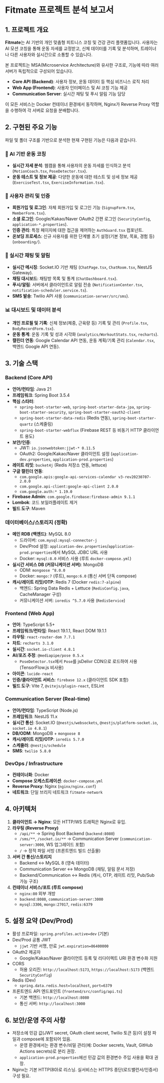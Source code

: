 # Fitmate 프로젝트 분석 보고서

## 1. 프로젝트 개요

**Fitmate**는 AI 기반의 개인 맞춤형 피트니스 코칭 및 건강 관리 플랫폼입니다. 사용자는 AI 모션 코칭을 통해 운동 자세를 교정받고, 신체 데이터를 기록 및 분석하며, 트레이너나 다른 사용자와 실시간으로 소통할 수 있습니다.

본 프로젝트는 MSA(Microservice Architecture)와 유사한 구조로, 기능에 따라 여러 서버가 독립적으로 구성되어 있습니다.

- **Core API (Backend)**: 사용자 정보, 운동 데이터 등 핵심 비즈니스 로직 처리
- **Web App (Frontend)**: 사용자 인터페이스 및 AI 코칭 기능 제공
- **Communication Server**: 실시간 채팅 및 푸시 알림 기능 담당

이 모든 서비스는 Docker 컨테이너 환경에서 동작하며, Nginx가 Reverse Proxy 역할을 수행하여 각 서버로 요청을 분배합니다.

## 2. 구현된 주요 기능

파일 및 폴더 구조를 기반으로 분석한 현재 구현된 기능은 다음과 같습니다.

### 🤸 AI 기반 운동 코칭
- **실시간 자세 분석**: 웹캠을 통해 사용자의 운동 자세를 인식하고 분석 (`MotionCoach.tsx`, `PoseDetector.tsx`).
- **운동 테스트 및 정보 제공**: 다양한 운동에 대한 테스트 및 상세 정보 제공 (`ExerciseTest.tsx`, `ExerciseInformation.tsx`).

### 👤 사용자 관리 및 인증
- **회원가입 및 로그인**: 자체 회원가입 및 로그인 기능 (`SignupForm.tsx`, `MemberForm.tsx`).
- **소셜 로그인**: Google/Kakao/Naver OAuth2 간편 로그인 (`SecurityConfig`, `application-*.properties`).
- **인증 관리**: 특정 페이지에 대한 접근을 제어하는 `AuthGuard.tsx` 컴포넌트.
- **온보딩 프로세스**: 신규 사용자를 위한 단계별 초기 설정(기본 정보, 목표, 경험 등) (`onboarding/`).

### 💬 실시간 채팅 및 알림
- **실시간 메시징**: Socket.IO 기반 채팅 (`ChatPage.tsx`, `ChatRoom.tsx`, NestJS Gateway).
- **채팅 대시보드**: 채팅방 목록 및 통계 (`ChatDashboard.tsx`).
- **푸시/알림**: 서버에서 클라이언트로 알림 전송 (`NotificationCenter.tsx`, `notification-scheduler.service.ts`).
- **SMS 발송**: Twilio API 사용 (`communication-server/src/sms`).

### 📊 대시보드 및 데이터 분석
- **개인 프로필 및 기록**: 신체 정보(체중, 근육량 등) 기록 및 관리 (`Profile.tsx`, `BodyRecordForm.tsx`).
- **운동 통계**: 운동 기록 및 성과 시각화 (`analytics/WorkoutStats.tsx`, `recharts`).
- **캘린더 연동**: Google Calendar API 연동, 운동 계획/기록 관리 (`Calendar.tsx`, 백엔드 Google API 연동).

## 3. 기술 스택

### Backend (Core API)
- **언어/런타임**: Java 21
- **프레임워크**: Spring Boot 3.5.4
- **핵심 스타터**:
  - `spring-boot-starter-web`, `spring-boot-starter-data-jpa`, `spring-boot-starter-security`, `spring-boot-starter-oauth2-client`
  - `spring-boot-starter-data-redis` (Redis 연동), `spring-boot-starter-quartz` (스케줄링)
  - `spring-boot-starter-webflux` (Firebase REST 등 비동기 HTTP 클라이언트 용도)
- **보안/인증**:
  - JWT: `io.jsonwebtoken:jjwt-* 0.11.5`
  - OAuth2: Google/Kakao/Naver 클라이언트 설정 (`application-dev.properties`, `application-prod.properties`)
- **레이트 리밋**: `bucket4j` (Redis 저장소 연동, lettuce)
- **구글 캘린더 연동**:
  - `com.google.apis:google-api-services-calendar v3-rev20230707-2.0.0`
  - `com.google.api-client:google-api-client 2.0.0`
  - `com.google.auth:* 1.19.0`
- **Firebase Admin**: `com.google.firebase:firebase-admin 9.1.1`
- **Lombok**: 코드 보일러플레이트 제거
- **빌드 도구**: Maven

### 데이터베이스/스토리지 (정확)
- **메인 RDB (백엔드)**: MySQL 8.0
  - 드라이버: `com.mysql:mysql-connector-j`
  - Dev/Prod 설정: `application-dev.properties`/`application-prod.properties`에서 MySQL JDBC URL 사용
  - Docker: `mysql:8.0` 서비스 사용 (루트 `docker-compose.yml`)
- **실시간 서비스 DB (커뮤니케이션 서버)**: MongoDB
  - ODM: `mongoose ^8.0.0`
  - Docker: `mongo:7` (루트), `mongo:6.0` (통신 서버 단독 compose)
- **캐시/레이트 리밋/OTP**: Redis 7 (Docker `redis:7-alpine`)
  - 백엔드: Spring Data Redis + Lettuce (`RedisConfig.java`, CacheManager 구성)
  - 커뮤니케이션 서버: `ioredis ^5.7.0` 사용 (`RedisService`)

### Frontend (Web App)
- **언어**: TypeScript 5.5+
- **프레임워크/런타임**: React 19.1.1, React DOM 19.1.1
- **라우팅**: `react-router-dom 7.7.1`
- **차트**: `recharts 3.1.0`
- **실시간**: `socket.io-client 4.8.1`
- **AI/포즈 추정**: `@mediapipe/pose 0.5.x`
  - `PoseDetector.tsx`에서 `Pose`를 jsDelivr CDN으로 로드하여 사용 (TensorFlow.js 비사용)
- **아이콘**: `lucide-react`
- **인증/클라이언트 서비스**: `firebase 12.x` (클라이언트 SDK 포함)
- **빌드 도구**: Vite 7, `@vitejs/plugin-react`, ESLint

### Communication Server (Real-time)
- **언어/런타임**: TypeScript (Node.js)
- **프레임워크**: NestJS 11.x
- **실시간 통신**: Socket.IO (`@nestjs/websockets`, `@nestjs/platform-socket.io`, `socket.io 4.8.1`)
- **DB/ODM**: MongoDB + `mongoose 8`
- **캐시/레이트 리밋/OTP**: `ioredis 5.7.0`
- **스케줄러**: `@nestjs/schedule`
- **SMS**: `twilio 5.8.0`

### DevOps / Infrastructure
- **컨테이너화**: Docker
- **Compose 오케스트레이션**: `docker-compose.yml`
- **Reverse Proxy**: Nginx (`nginx/nginx.conf`)
- **네트워크**: 단일 브리지 네트워크 `fitmate-network`

## 4. 아키텍처

1. **클라이언트 → Nginx**: 모든 HTTP/WS 트래픽은 Nginx로 유입.
2. **라우팅 (Reverse Proxy)**
   - `/api/**` → Spring Boot Backend (`backend:8080`)
   - `/sms/**`, `/socket.io/**` → Communication Server (`communication-server:3000`, WS 업그레이드 포함)
   - `/` → 정적 파일 서빙 (프론트엔드 빌드 산출물)
3. **서버 간 통신/스토리지**
   - Backend ↔ MySQL 8 (영속 데이터)
   - Communication Server ↔ MongoDB (채팅, 알림 문서 저장)
   - Backend/Communication ↔ Redis (캐시, OTP, 레이트 리밋, Pub/Sub 가능 구조)
4. **컨테이너 서비스/포트 (루트 compose)**
   - `nginx:80` 외부 개방
   - `backend:8080`, `communication-server:3000`
   - `mysql:3306`, `mongo:27017`, `redis:6379`

## 5. 설정 요약 (Dev/Prod)

- 활성 프로파일: `spring.profiles.active=dev` (기본)
- Dev/Prod 공통 JWT
  - `jjwt` 기반 서명, 만료 `jwt.expiration=86400000`
- OAuth2 제공자
  - Google/Kakao/Naver 클라이언트 등록 및 리다이렉트 URI 환경 변수화 지원
- CORS
  - 허용 오리진: `http://localhost:5173`, `https://localhost:5173` (백엔드 `SecurityConfig`)
- Redis (Dev)
  - `spring.data.redis.host=localhost`, `port=6379`
- 프론트엔드 API 엔드포인트 (`frontend/src/config/api.ts`)
  - 기본 백엔드: `http://localhost:8080`
  - 통신 서버: `http://localhost:3000`

## 6. 보안/운영 주의 사항

- 저장소에 민감 값(JWT secret, OAuth client secret, Twilio 토큰 등)이 설정 파일과 compose에 포함되어 있음.
  - 운영 환경에서는 환경 변수/비밀 관리(예: Docker secrets, Vault, GitHub Actions secrets)로 분리 권장.
  - `application-prod.properties`에선 민감 값의 환경변수 주입 사용을 확대 권장.
- Nginx는 기본 HTTP(80)로 리스닝. 실서비스는 HTTPS 종단(로드밸런서/인증서) 구성 필요.
